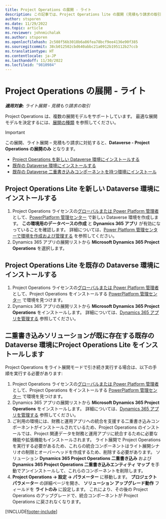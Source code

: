```yaml
---
title: Project Operations の展開 - ライト
description: この記事では、Project Operations lite の展開 (見積もり請求の取引) をインストールする方法に関する情報を提供します。
author: stsporen
ms.date: 11/29/2022
ms.topic: article
ms.reviewer: johnmichalak
ms.author: stsporen
ms.openlocfilehash: 2c508f56b3018b6a86fea78bcf9ee4136e90f385
ms.sourcegitcommit: 38cb012502cbd640abbc21a0912b195112b27ccb
ms.translationtype: HT
ms.contentlocale: ja-JP
ms.lasthandoff: 11/30/2022
ms.locfileid: "9810984"
---
```

# <a name="deploy-project-operations-lite"></a>Project Operations の展開 - ライト

_**適用対象:** ライト展開 - 見積もり請求の取引_



Project Operations は、複数の展開モデルをサポートしています。 最適な展開モデルを決定するには、[展開の種類](determine-deployment-type.md) を参照してください。


> [!IMPORTANT]
> この展開、ライト展開 – 見積もり請求に対処すると、**Dataverse - Project Operations の展開のみ** となります。

- [Project Operations を新しい Dataverse 環境にインストールする](#new)
- [既存の Dataverse 環境にインストールする](#existing)
- [既存の Dataverse 二重書き込みコンポーネントを持つ環境にインストール](#existingdw)



## <a name="install-project-operations-lite-to-a-new-dataverse-environment"></a><a name="new"></a>Project Operations Lite を新しい Dataverse 環境にインストールする

1. Project Operations ライセンスの[グローバルまたは Power Platform 管理者](/power-platform/admin/global-service-administrators-can-administer-without-license) として、[PowerPlatform 管理センター](https://admin.powerplatform.com) で新しい Dataverse 環境を作成します。 **この環境用のデータベースの作成** と **Dynamics 365 アプリ** が有効になっていることを確認します。 詳細については、[Power Platform 管理センターで環境を作成および管理する](/power-platform/admin/create-environment#create-an-environment-in-the-power-platform-admin-center) を参照してください。
1. Dynamics 365 アプリの展開リストから **Microsoft Dynamics 365 Project Operations** を選択します。


## <a name="install-project-operations-lite-to-an-existing-dataverse-environment"></a><a name="existing"></a>Project Operations Lite を既存の Dataverse 環境にインストールする 
1. Project Operations ライセンスの[グローバルまたは Power Platform 管理者](/power-platform/admin/global-service-administrators-can-administer-without-license) として、Project Operations をインストールする [PowerPlatform 管理センター](https://admin.powerplatform.com) で環境を見つけます。
1. Dynamics 365 アプリの展開リストから **Microsoft Dynamics 365 Project Operations** をインストールします。 詳細については、[Dynamics 365 アプリを管理する](/power-platform/admin/manage-apps) 参照してください。

## <a name="install-project-operations-lite-to-an-existing-dataverse-environment-where-dual-write-solutions-are-already-present"></a><a name="existingdw"></a>二重書き込みソリューションが既に存在する既存の Dataverse 環境にProject Operations Lite をインストールします

Project Operations をライト展開モードで引き続き実行する場合は、以下の手順を実行する必要があります:

1. Project Operations ライセンスの[グローバルまたは Power Platform 管理者](/power-platform/admin/global-service-administrators-can-administer-without-license) として、Project Operations をインストールする [PowerPlatform 管理センター](https://admin.powerplatform.com) で環境を見つけます。
1. Dynamics 365 アプリの展開リストから **Microsoft Dynamics 365 Project Operations** をインストールします。 詳細については、[Dynamics 365 アプリを管理する](/power-platform/admin/manage-apps) 参照してください。
1. ご利用の環境には、財務と運用アプリへの統合を支援する二重書き込みコンポーネントがインストールされているため、Project Operations のインストールでは、Project 関連データを財務と運用アプリに統合するために必要な機能や拡張機能もインストールされます。 ライト展開で Project Operations を実行する必要があるため、これらの統合コンポーネントはライト展開シナリオの制限とオーバーヘッドを作成するため、削除する必要があります。 ソリューション **Dynamics 365 Project Operations 二重書き込み** および **Dynamics 365 Project Operations 二重書き込みエンティティ マップ** を手動でアンインストールして、これらのコンポーネントを削除します。
1. **Project Operations -> 設定 -> パラメーター** に移動します。 **プロジェクト パラメーター** の詳細ページを開き、 **ソリューション アップグレード動作** フィールドを **ライトのみ** に設定します。 これにより、その後の Project Operations のアップグレードで、統合コンポーネントが Project Operations に戻されなくなります。  

[!INCLUDE[footer-include](../includes/footer-banner.md)]
